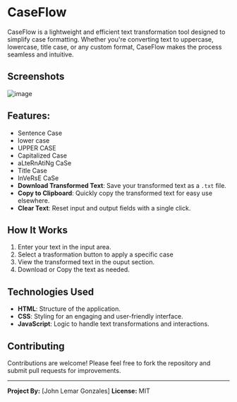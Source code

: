 # CaseFlow
CaseFlow is a lightweight and efficient text transformation tool designed to simplify case formatting. Whether you're converting text to uppercase, lowercase, title case, or any custom format, CaseFlow makes the process seamless and intuitive.

## Screenshots
![image](https://github.com/user-attachments/assets/87c3ac3e-b7e6-4bc6-be91-67e25c5b455e)

## Features:

- Sentence Case
- lower case
- UPPER CASE
- Capitalized Case
- aLteRnAtiNg CaSe
- Title Case
- InVeRsE CaSe
- **Download Transformed Text**: Save your transformed text as a `.txt` file.
- **Copy to Clipboard**: Quickly copy the transformed text for easy use elsewhere.
- **Clear Text**: Reset input and output fields with a single click.

## How It Works

1. Enter your text in the input area.
2. Select a trasformation button to apply a specific case
3. View the transformed text in the ouput section.
4. Download or Copy the text as needed.

## Technologies Used

- **HTML**: Structure of the application.
- **CSS**: Styling for an engaging and user-friendly interface.
- **JavaScript**: Logic to handle text transformations and interactions.

## Contributing

Contributions are welcome! Please feel free to fork the repository and submit pull requests for improvements.

---

**Project By:** [John Lemar Gonzales]
**License:** MIT
